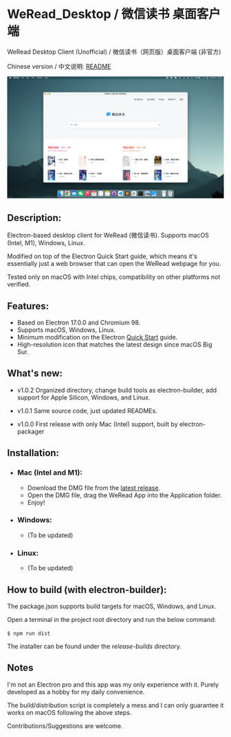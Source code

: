 # WeRead_Desktop / 微信读书 桌面客户端
WeRead Desktop Client (Unofficial) / 微信读书（网页版）桌面客户端 (非官方)

Chinese version / 中文说明: [README](README_zh_CN.md) 

![](/assets/screenshots/WeRead_for_macOS-v1.0.0.webp)

 ## Description:
 Electron-based desktop client for WeRead (微信读书). Supports macOS (Intel, M1), Windows, Linux.

 Modified on top of the Electron Quick Start guide, which means it's essentially just a web browser that can open the WeRead webpage for you.

 Tested only on macOS with Intel chips, compatibility on other platforms not verified.

## Features:
- Based on Electron 17.0.0 and Chromium 98.
- Supports macOS, Windows, Linux.
- Minimum modification on the Electron [Quick Start](https://www.electronjs.org/docs/latest/tutorial/quick-start) guide.
- High-resolution icon that matches the latest design since macOS Big Sur.

## What's new:
- v1.0.2 Organized directory, change build tools as electron-builder, add support for Apple Silicon, Windows, and Linux.

- v1.0.1 Same source code, just updated READMEs.

- v1.0.0 First release with only Mac (Intel) support, built by electron-packager

## Installation:
- ### Mac (Intel and M1):
    - Download the DMG file from the [latest release](https://github.com/NeilYXIN/WeRead_mac/releases).
    - Open the DMG file, drag the WeRead App into the Application folder.
    - Enjoy!

- ### Windows:
    - (To be updated)

- ### Linux:
    - (To be updated)

## How to build (with electron-builder):

The package.json supports build targets for macOS, Windows, and Linux. 

Open a terminal in the project root directory and run the below command:

<code>$ npm run dist</code>

The installer can be found under the *release-builds* directory.

## Notes
I'm not an Electron pro and this app was my only experience with it. Purely developed as a hobby for my daily convenience. 

The build/distribution script is completely a mess and I can only guarantee it works on macOS following the above steps. 

Contributions/Suggestions are welcome.
